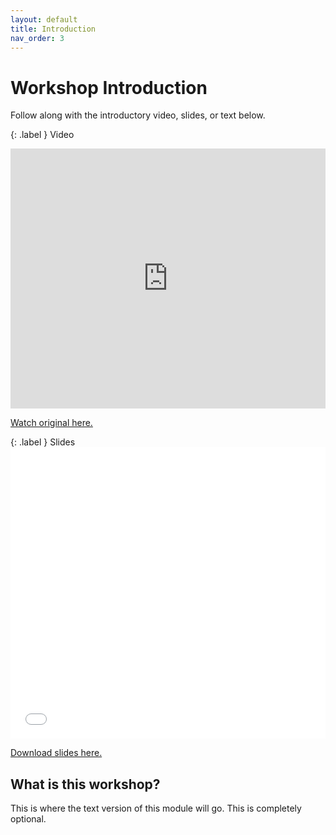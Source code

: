 ```yaml
---
layout: default
title: Introduction
nav_order: 3
---
```

<!-- 
This page will go over introductory content to the workshop. 
If your workshop has an introduction sequence, whether it be history, "Why should you use __", or anything of that matter, this is where it goes! If your workshop doesn't need this, delete introduction.md from the repository. 
Add, edit, or remove any content below for the workshop in question. 
-->

# Workshop Introduction 
Follow along with the introductory video, slides, or text below.

<!-- If your page has a video to go along with it, put it here. -->

{: .label }
Video
<iframe height="416" width="100%" allowfullscreen frameborder=0 src="https://echo360.ca/media/a65689c0-c35c-4f33-9c12-f0ac97883f54/public?autoplay=false&automute=false"></iframe>

[Watch original here.](https://echo360.ca/media/a65689c0-c35c-4f33-9c12-f0ac97883f54/public?autoplay=false&automute=false)

<!-- If your page has slides/PDFs/worksheets to go along with it, put it here. -->

{: .label }
Slides
<embed width="100%" height="466" src="assets/docs/examplePDF.pdf" style="border:none;">

[Download slides here.](assets/docs/examplePDF.pdf)

<!-- Below the video/slides, this is where you put the text version of the page. -->
## What is this workshop?

This is where the text version of this module will go. This is completely optional.
